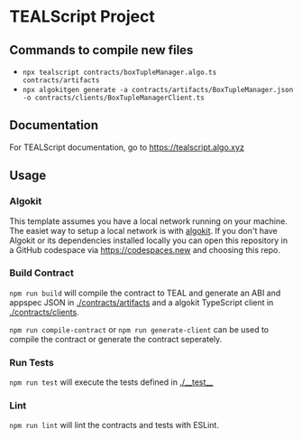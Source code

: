 # TEALScript Project

## Commands to compile new files
- `npx tealscript contracts/boxTupleManager.algo.ts contracts/artifacts`
- `npx algokitgen generate -a contracts/artifacts/BoxTupleManager.json -o contracts/clients/BoxTupleManagerClient.ts`

## Documentation

For TEALScript documentation, go to https://tealscript.algo.xyz

## Usage

### Algokit

This template assumes you have a local network running on your machine. The easiet way to setup a local network is with [algokit](https://github.com/algorandfoundation/algokit-cli). If you don't have Algokit or its dependencies installed locally you can open this repository in a GitHub codespace via https://codespaces.new and choosing this repo.

### Build Contract

`npm run build` will compile the contract to TEAL and generate an ABI and appspec JSON in [./contracts/artifacts](./contracts/artifacts/) and a algokit TypeScript client in [./contracts/clients](./contracts/clients/).

`npm run compile-contract` or `npm run generate-client` can be used to compile the contract or generate the contract seperately.

### Run Tests

`npm run test` will execute the tests defined in [./\_\_test\_\_](./__test__) 

### Lint

`npm run lint` will lint the contracts and tests with ESLint.
